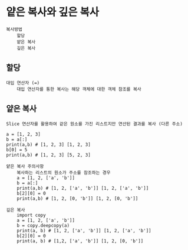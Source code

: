 # 얕은 복사와 깊은 복사
    복사방법
        할당
        얕은 복사
        깊은 복사

## 할당
    대입 연산자 (=)
        대입 연산자를 통한 복사는 해당 객체에 대한 객체 참조를 복사

## 얕은 복사
    Slice 연산자를 활용하여 같은 원소를 가진 리스트지만 연산된 결과를 복사 (다른 주소)
    
    a = [1, 2, 3]
    b = a[:]
    print(a,b) # [1, 2, 3] [1, 2, 3]
    b[0] = 5
    print(a,b) # [1, 2, 3] [5, 2, 3]

    얕은 복사 주의사항
        복사하는 리스트의 원소가 주소를 참조하는 경우
        a = [1, 2, ['a', 'b']]
        b = a[:]
        print(a,b) # [1, 2, ['a', 'b']] [1, 2, ['a', 'b']]
        b[2][0] = 0
        print(a,b) # [1, 2, [0, 'b']] [1, 2, [0, 'b']]

    깊은 복사
        import copy
        a = [1, 2, ['a', 'b']]
        b = copy.deepcopy(a)
        print(a, b) # [1, 2, ['a', 'b']] [1, 2, ['a', 'b']]
        b[2][0] = 0
        print(a, b) # [1,2, ['a', 'b']] [1, 2, [0, 'b']]